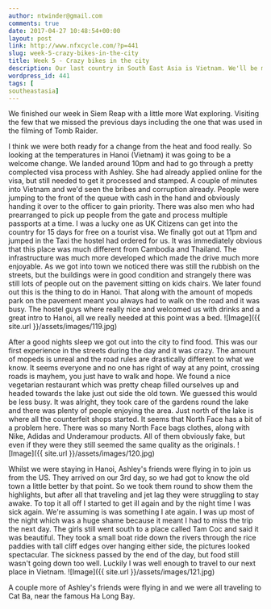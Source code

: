 ```yaml
---
author: ntwinder@gmail.com
comments: true
date: 2017-04-27 10:48:54+00:00
layout: post
link: http://www.nfxcycle.com/?p=441
slug: week-5-crazy-bikes-in-the-city
title: Week 5 - Crazy bikes in the city
description: Our last country in South East Asia is Vietnam. We'll be mostly exploring the north of the country.
wordpress_id: 441
tags: [
southeastasia]
---
```


We finished our week in Siem Reap with a little more Wat exploring. Visiting the few that we missed the previous days including the one that was used in the filming of Tomb Raider.

I think we were both ready for a change from the heat and food really. So looking at the temperatures in Hanoi (Vietnam) it was going to be a welcome change. We landed around 10pm and had to go through a pretty complected visa process with Ashley. She had already applied online for the visa, but still needed to get it processed and stamped. A couple of minutes into Vietnam and we'd seen the bribes and corruption already. People were jumping to the front of the queue with cash in the hand and obviously handing it over to the officer to gain priority. There was also men who had prearranged to pick up people from the gate and process multiple passports at a time. I was a lucky one as UK Citizens can get into the country for 15 days for free on a tourist visa. We finally got out at 11pm and jumped in the Taxi the hostel had ordered for us. It was immediately obvious that this place was much different from Cambodia and Thailand. The infrastructure was much more developed which made the drive much more enjoyable. As we got into town we noticed there was still the rubbish on the streets, but the buildings were in good condition and strangely there was still lots of people out on the pavement sitting on kids chairs. We later found out this is the thing to do in Hanoi. That along with the amount of mopeds park on the pavement meant you always had to walk on the road and it was busy. The hostel guys where really nice and welcomed us with drinks and a great intro to Hanoi, all we really needed at this point was a bed.
![Image]({{ site.url }}/assets/images/119.jpg)

After a good nights sleep we got out into the city to find food. This was our first experience in the streets during the day and it was crazy. The amount of mopeds is unreal and the road rules are drastically different to what we know. It seems everyone and no one has right of way at any point, crossing roads is mayhem, you just have to walk and hope. We found a nice vegetarian restaurant which was pretty cheap filled ourselves up and headed towards the lake just out side the old town. We guessed this would be less busy. It was alright, they took care of the gardens round the lake and there was plenty of people enjoying the area. Just north of the lake is where all the counterfeit shops started. It seems that North Face has a bit of a problem here. There was so many North Face bags clothes, along with Nike, Adidas and Underamour products. All of them obviously fake, but even if they were they still seemed the same quality as the originals.
![Image]({{ site.url }}/assets/images/120.jpg)

Whilst we were staying in Hanoi, Ashley's friends were flying in to join us from the US. They arrived on our 3rd day, so we had got to know the old town a little better by that point. So we took them round to show them the highlights, but after all that traveling and jet lag they were struggling to stay awake. To top it all off I started to get ill again and by the night time I was sick again. We're assuming is was something I ate again. I was up most of the night which was a huge shame because it meant I had to miss the trip the next day. The girls still went south to a place called Tam Coc and said it was beautiful. They took a small boat ride down the rivers through the rice paddies with tall cliff edges over hanging either side, the pictures looked spectacular. The sickness passed by the end of the day, but food still wasn't going down too well. Luckily I was well enough to travel to our next place in Vietnam.
![Image]({{ site.url }}/assets/images/121.jpg)

A couple more of Ashley's friends were flying in and we were all traveling to Cat Ba, near the famous Ha Long Bay.

